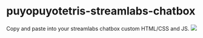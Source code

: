 # puyopuyotetris-streamlabs-chatbox

Copy and paste into your streamlabs chatbox custom HTML/CSS and JS.
![](https://giphy.com/gifs/9zZm2gYn6xKYzCKTps)
